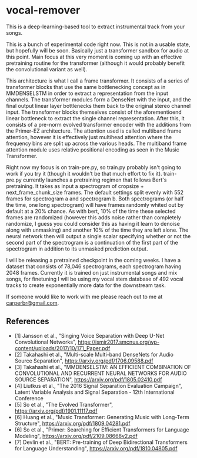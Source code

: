 # vocal-remover

This is a deep-learning-based tool to extract instrumental track from your songs.

This is a bunch of experimental code right now. This is not in a usable state, but hopefully will be soon. Basically just a transformer sandbox for audio at this point. Main focus at this very moment is coming up with an effective pretraining routine for the transformer (although it would probably benefit the convolutional variant as well).

This architecture is what I call a frame transformer. It consists of a series of transformer blocks that use the same bottlenecking concept as in MMDENSELSTM in order to extract a representation from the input channels. The transformer modules form a DenseNet with the input, and the final output linear layer bottlenecks them back to the original stereo channel input. The transformer blocks themselves consist of the aforementioend linear bottleneck to extract the single channel representation. After this, it consists of a pre-norm evolved transformer encoder with the additions from the Primer-EZ architecture. The attention used is called multiband frame attention, however it is effectively just multihead attention where the frequency bins are split up across the various heads. The multiband frame attention module uses relative positional encoding as seen in the Music Transformer.

Right now my focus is on train-pre.py, so train.py probably isn't going to work if you try it (though it wouldn't be that much effort to fix it). train-pre.py currently launches a pretraining regimen that follows Bert's pretraining. It takes as input a spectrogram of cropsize + next_frame_chunk_size frames. The default settings split evenly with 552 frames for spectrogram a and spectrogram b. Both spectrograms (or half the time, one long spectrogram) will have frames randomly whited out by default at a 20% chance. As with bert, 10% of the time these selected frames are randomized (however this adds noise rather than completely randomize, I guess you could consider this as having it learn to denoise along with unmasking) and another 10% of the time they are left alone. The neural network then will output a single scalar specifying whether or not the second part of the spectrogram is a continuation of the first part of the spectrogram in addition to its unmasked prediction output.

I will be releasing a pretrained checkpoint in the coming weeks. I have a dataset that consists of 78,046 spectrograms, each spectrogram having 2048 frames. Currently it is trained on just instrumental songs and mix songs, for finetuning I will be using my vocal stem database of 492 vocal tracks to create exponentially more data for the downstream task.

If someone would like to work with me please reach out to me at carperbr@gmail.com.

## References
- [1] Jansson et al., "Singing Voice Separation with Deep U-Net Convolutional Networks", https://ismir2017.smcnus.org/wp-content/uploads/2017/10/171_Paper.pdf
- [2] Takahashi et al., "Multi-scale Multi-band DenseNets for Audio Source Separation", https://arxiv.org/pdf/1706.09588.pdf
- [3] Takahashi et al., "MMDENSELSTM: AN EFFICIENT COMBINATION OF CONVOLUTIONAL AND RECURRENT NEURAL NETWORKS FOR AUDIO SOURCE SEPARATION", https://arxiv.org/pdf/1805.02410.pdf
- [4] Liutkus et al., "The 2016 Signal Separation Evaluation Campaign", Latent Variable Analysis and Signal Separation - 12th International Conference
- [5] So et al., "The Evolved Transformer", https://arxiv.org/pdf/1901.11117.pdf
- [6] Huang et al., "Music Transformer: Generating Music with Long-Term Structure", https://arxiv.org/pdf/1809.04281.pdf
- [6] So et al., "Primer: Searching for Efficient Transformers for Language Modeling", https://arxiv.org/pdf/2109.08668v2.pdf
- [7] Devlin et al., "BERT: Pre-training of Deep Bidirectional Transformers for Language Understanding", https://arxiv.org/pdf/1810.04805.pdf